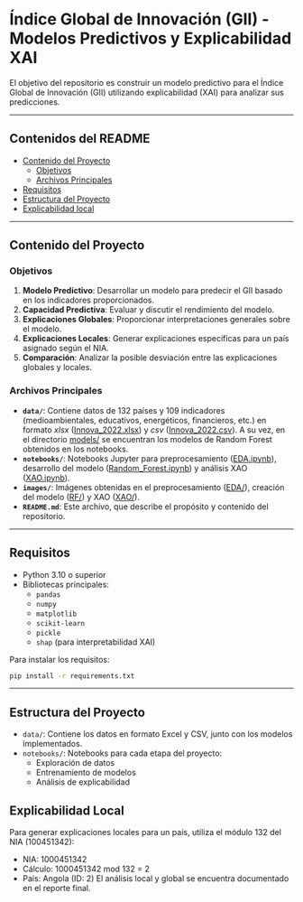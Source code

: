 # Índice Global de Innovación (GII) - Modelos Predictivos y Explicabilidad XAI

El objetivo del repositorio es construir un modelo predictivo para el Índice Global de Innovación (GII) utilizando explicabilidad (XAI) para analizar sus predicciones.

---

## Contenidos del README
- [Contenido del Proyecto](#contenido-del-proyecto)
  - [Objetivos](#objetivos)
  - [Archivos Principales](#archivos-principales)
- [Requisitos](#requisitos)
- [Estructura del Proyecto](#estructura-del-proyecto)
- [Explicabilidad local](#explicabilidad-local)

---

## Contenido del Proyecto

### Objetivos
1. **Modelo Predictivo**: Desarrollar un modelo para predecir el GII basado en los indicadores proporcionados.
2. **Capacidad Predictiva**: Evaluar y discutir el rendimiento del modelo.
3. **Explicaciones Globales**: Proporcionar interpretaciones generales sobre el modelo.
4. **Explicaciones Locales**: Generar explicaciones específicas para un país asignado según el NIA.
5. **Comparación**: Analizar la posible desviación entre las explicaciones globales y locales.

### Archivos Principales
- **`data/`**: Contiene datos de 132 países y 109 indicadores (medioambientales, educativos, energéticos, financieros, etc.) en formato *xlsx* ([Innova_2022.xlsx](data/Innova_2022.xlsx)) y *csv* ([Innova_2022.csv](data/Innova_2022.csv)). A su vez, en el directorio [models/](data/models) se encuentran los modelos de Random Forest obtenidos en los notebooks.
- **`notebooks/`**: Notebooks Jupyter para preprocesamiento ([EDA.ipynb](notebooks/EDA.ipynb)), desarrollo del modelo ([Random_Forest.ipynb](notebooks/Random_Forest.ipynb)) y análisis XAO ([XAO.ipynb](notebooks/XAO.ipynb)).
- **`images/`**: Imágenes obtenidas en el preprocesamiento ([EDA/](images/EDA)), creación del modelo ([RF/](images/RF)) y XAO ([XAO/](images/XAO)).
- **`README.md`**: Este archivo, que describe el propósito y contenido del repositorio.

---

## Requisitos
- Python 3.10 o superior
- Bibliotecas principales:
  - `pandas`
  - `numpy`
  - `matplotlib`
  - `scikit-learn`
  - `pickle`
  - `shap` (para interpretabilidad XAI)

Para instalar los requisitos:
```bash
pip install -r requirements.txt
```

---

## Estructura del Proyecto
- `data/`: Contiene los datos en formato Excel y CSV, junto con los modelos implementados.
- `notebooks/`: Notebooks para cada etapa del proyecto:
    - Exploración de datos
    - Entrenamiento de modelos
    - Análisis de explicabilidad
<!-- - `report/`: Resultados y discusión final en formato PDF. -->

## Explicabilidad Local
Para generar explicaciones locales para un país, utiliza el módulo 132 del NIA (100451342):
- NIA: 1000451342
- Cálculo: 1000451342 mod 132 = 2
- País: Angola (ID: 2)
El análisis local y global se encuentra documentado en el reporte final.
